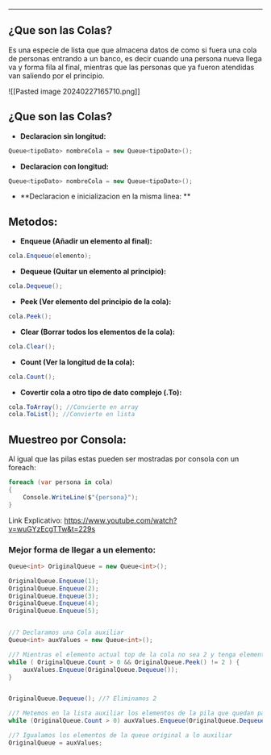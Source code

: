 
---
## ¿Que son las Colas?

Es una especie de lista que que almacena datos de como si fuera una cola de personas entrando a un banco, es decir cuando una persona nueva llega va y forma fila al final, mientras que las personas que ya fueron atendidas van saliendo por el principio.

![[Pasted image 20240227165710.png]]
## ¿Que son las Colas?

 - **Declaracion sin longitud:**
```csharp
Queue<tipoDato> nombreCola = new Queue<tipoDato>();
```

 - **Declaracion con longitud:**
```csharp
Queue<tipoDato> nombreCola = new Queue<tipoDato>();
```

 - **Declaracion e inicializacion en la misma linea: **
 
## Metodos:

- **Enqueue (Añadir un elemento al final):**
```csharp
cola.Enqueue(elemento);
```

- **Dequeue (Quitar un elemento al principio):**
```csharp
cola.Dequeue(); 
```

- **Peek (Ver elemento del principio de la cola):**
```csharp
cola.Peek(); 
```

- **Clear (Borrar todos los elementos de la cola):**
```csharp
cola.Clear(); 
```

- **Count (Ver la longitud de la cola):**
```csharp
cola.Count(); 
```

- **Covertir cola a otro tipo de dato complejo (.To):**
```csharp
cola.ToArray(); //Convierte en array 
cola.ToList(); //Convierte en lista
```


## Muestreo por Consola:
Al igual que las pilas estas pueden ser mostradas por consola con un foreach:

```csharp
foreach (var persona in cola)
{
    Console.WriteLine($"{persona}");
}
```

Link Explicativo: https://www.youtube.com/watch?v=wuGYzEcgTTw&t=229s

### Mejor forma de llegar a un elemento:

```csharp title:EliminandoEl2
Queue<int> OriginalQueue = new Queue<int>();

OriginalQueue.Enqueue(1);
OriginalQueue.Enqueue(2);
OriginalQueue.Enqueue(3);
OriginalQueue.Enqueue(4);
OriginalQueue.Enqueue(5);


//? Declaramos una Cola auxiliar
Queue<int> auxValues = new Queue<int>();

//? Mientras el elemento actual top de la cola no sea 2 y tenga elementos los pasamos a auxvalues
while ( OriginalQueue.Count > 0 && OriginalQueue.Peek() != 2 ) {
    auxValues.Enqueue(OriginalQueue.Dequeue());
}


OriginalQueue.Dequeue(); //? Eliminamos 2

//? Metemos en la lista auxiliar los elementos de la pila que quedan para mantener el orden
while (OriginalQueue.Count > 0) auxValues.Enqueue(OriginalQueue.Dequeue());

//? Igualamos los elementos de la queue original a lo auxiliar
OriginalQueue = auxValues;
        

```

